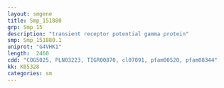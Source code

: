 ```yaml
---
layout: smgene
title: Smp_151880
grp: Smp_15
description: "transient receptor potential gamma protein"
smp: Smp_151880.1
uniprot: "G4VHK1"
length:  2460
cdd: "COG5025, PLN03223, TIGR00870, cl07091, pfam00520, pfam08344"
kk: K05328
categories: sm
---
```

